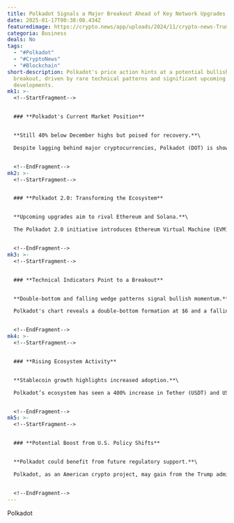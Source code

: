 ```yaml
---
title: Polkadot Signals a Major Breakout Ahead of Key Network Upgrades
date: 2025-01-17T00:38:08.434Z
featuredimage: https://crypto.news/app/uploads/2024/11/crypto-news-Trump-favors-crypto-lawyer-and-former-SEC-attorney-Teresa-Goody-Guillen-to-head-SEC-option04-1380x820.webp
categoria: Business
deals: No
tags:
  - "#Polkadot"
  - "#CryptoNews"
  - "#Blockchain"
short-description: Polkadot's price action hints at a potential bullish
  breakout, driven by rare technical patterns and significant upcoming
  developments.
mk1: >-
  <!--StartFragment-->


  ### **Polkadot's Current Market Position**


  **Still 40% below December highs but poised for recovery.**\

  Despite lagging behind major cryptocurrencies, Polkadot (DOT) is showing signs of a rebound. The network currently holds a $11 billion market cap and offers a 12% staking yield.


  <!--EndFragment-->
mk2: >-
  <!--StartFragment-->


  ### **Polkadot 2.0: Transforming the Ecosystem**


  **Upcoming upgrades aim to rival Ethereum and Solana.**\

  The Polkadot 2.0 initiative introduces Ethereum Virtual Machine (EVM) compatibility, elastic scaling, and a unified address format. DOT will also become the universal fee token across parachains, enhancing utility in gaming and decentralized finance (DeFi).


  <!--EndFragment-->
mk3: >-
  <!--StartFragment-->


  ### **Technical Indicators Point to a Breakout**


  **Double-bottom and falling wedge patterns signal bullish momentum.**\

  Polkadot's chart reveals a double-bottom formation at $6 and a falling wedge pattern—both bullish signals. Breaking above the 100-day moving average suggests that DOT could rally toward $11.65, a 60% increase from its current level.


  <!--EndFragment-->
mk4: >-
  <!--StartFragment-->


  ### **Rising Ecosystem Activity**


  **Stablecoin growth highlights increased adoption.**\

  Polkadot’s ecosystem has seen a 400% increase in Tether (USDT) and USD Coin (USDC) holdings, surpassing $114 million. This growth signals rising developer and user engagement across parachains.


  <!--EndFragment-->
mk5: >-
  <!--StartFragment-->


  ### **Potential Boost from U.S. Policy Shifts**


  **Polkadot could benefit from future regulatory support.**\

  Polkadot, as an American crypto project, may gain from the Trump administration’s openness to supporting domestic crypto initiatives, possibly even earning spot ETF approval.


  <!--EndFragment-->
---
```

<!--StartFragment-->

Polkadot

<!--EndFragment-->